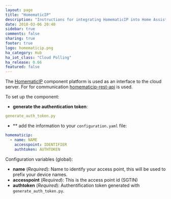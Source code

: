 ```yaml
---
layout: page
title: "HomematicIP"
description: "Instructions for integrating HomematicIP into Home Assistant."
date: 2018-03-06 20:40
sidebar: true
comments: false
sharing: true
footer: true
logo: homematicip.png
ha_category: Hub
ha_iot_class: "Cloud Polling"
ha_release: 0.66
featured: false
---
```


The [HomematicIP](http://www.homematicip.com/) component platform is used as an interface to the cloud server. 
For for communication [homematicip-rest-api](https://github.com/coreGreenberet/homematicip-rest-api) is used.

To set up the component:

- **generate the authentication token**:
```yaml
generate_auth_token.py
```

- ** add the information to your `configuration.yaml` file:

```yaml
homematicip:
  - name: NAME
    accesspoint: IDENTIFIER
    authtoken: AUTHTOKEN
```

Configuration variables (global):

- **name** (*Required*): Name to identify your access point, this will be
  used to prefix your device names.
- **accesspoint** (*Required*): This is the access point id (SGTIN)
- **authtoken** (*Required*): Authentification token generated with
`generate_auth_token.py`.

